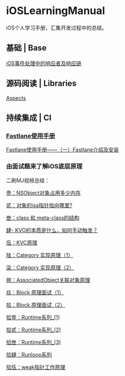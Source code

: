 # iOSLearningManual

iOS个人学习手册，汇集开发过程中的总结。

## 基础 | Base

[iOS事件处理中的响应者及响应链](https://github.com/PhoenixiOSer/iOSLearningManual/blob/master/%E5%9F%BA%E7%A1%80%EF%BC%88Base%EF%BC%89/iOS%E4%BA%8B%E4%BB%B6%E5%A4%84%E7%90%86%E4%B8%AD%E7%9A%84%E5%93%8D%E5%BA%94%E8%80%85%E5%8F%8A%E5%93%8D%E5%BA%94%E9%93%BE.md)

## 源码阅读 | Libraries
[Aspects](https://github.com/PhoenixiOSer/iOSLearningManual/blob/master/%E6%BA%90%E7%A0%81%E9%98%85%E8%AF%BB%20%7C%20Libraries/Aspects%20%E6%BA%90%E7%A0%81%E7%90%86%E8%A7%A3.md)

## 持续集成 | CI

### [Fastlane使用手册](https://github.com/PhoenixiOSer/iOSLearningManual/tree/master/CI/fastlane%E4%BD%BF%E7%94%A8%E6%89%8B%E5%86%8C)

[Fastlane使用手册——（一）Fastlane介绍及安装](https://github.com/PhoenixiOSer/iOSLearningManual/blob/master/CI/fastlane%E4%BD%BF%E7%94%A8%E6%89%8B%E5%86%8C/%20Fastlane%E4%BD%BF%E7%94%A8%E6%89%8B%E5%86%8C%E2%80%94%E2%80%94%EF%BC%88%E4%B8%80%EF%BC%89Fastlane%E4%BB%8B%E7%BB%8D%E5%8F%8A%E5%AE%89%E8%A3%85.md)


### 由面试题来了解iOS底层原理
二刷MJ视频总结：

[壹：NSObject对象占用多少内存](https://github.com/PhoenixiOSer/iOSLearningManual/blob/master/%E7%94%B1%E9%9D%A2%E8%AF%95%E9%A2%98%E6%9D%A5%E4%BA%86%E8%A7%A3iOS%E5%BA%95%E5%B1%82%E5%8E%9F%E7%90%86/%E5%A3%B9%EF%BC%9ANSObject%E5%AF%B9%E8%B1%A1%E5%8D%A0%E7%94%A8%E5%A4%9A%E5%B0%91%E5%86%85%E5%AD%98.md)

[贰：对象的isa指针指向哪里?](https://github.com/PhoenixiOSer/iOSLearningManual/blob/master/%E7%94%B1%E9%9D%A2%E8%AF%95%E9%A2%98%E6%9D%A5%E4%BA%86%E8%A7%A3iOS%E5%BA%95%E5%B1%82%E5%8E%9F%E7%90%86/%E8%B4%B0%EF%BC%9A%E5%AF%B9%E8%B1%A1%E7%9A%84isa%E6%8C%87%E9%92%88%E6%8C%87%E5%90%91%E5%93%AA%E9%87%8C%EF%BC%9F.md)

[叁：class 和 meta-class的结构](https://github.com/PhoenixiOSer/iOSLearningManual/blob/master/%E7%94%B1%E9%9D%A2%E8%AF%95%E9%A2%98%E6%9D%A5%E4%BA%86%E8%A7%A3iOS%E5%BA%95%E5%B1%82%E5%8E%9F%E7%90%86/%E5%8F%81%EF%BC%9Aclass%20%E5%92%8C%20meta-class%E7%9A%84%E7%BB%93%E6%9E%84.md)

[肆- KVO的本质是什么，如何手动触发？](https://github.com/PhoenixiOSer/iOSLearningManual/blob/master/%E7%94%B1%E9%9D%A2%E8%AF%95%E9%A2%98%E6%9D%A5%E4%BA%86%E8%A7%A3iOS%E5%BA%95%E5%B1%82%E5%8E%9F%E7%90%86/%E8%82%86-%20KVO%E7%9A%84%E6%9C%AC%E8%B4%A8%E6%98%AF%E4%BB%80%E4%B9%88%EF%BC%8C%E5%A6%82%E4%BD%95%E6%89%8B%E5%8A%A8%E8%A7%A6%E5%8F%91%EF%BC%9F.md)

[伍：KVC原理](https://github.com/PhoenixiOSer/iOSLearningManual/blob/master/%E7%94%B1%E9%9D%A2%E8%AF%95%E9%A2%98%E6%9D%A5%E4%BA%86%E8%A7%A3iOS%E5%BA%95%E5%B1%82%E5%8E%9F%E7%90%86/%E4%BC%8D%EF%BC%9AKVC%E5%8E%9F%E7%90%86.md)

[陆：Category 实现原理（1）](https://github.com/PhoenixiOSer/iOSLearningManual/blob/master/%E7%94%B1%E9%9D%A2%E8%AF%95%E9%A2%98%E6%9D%A5%E4%BA%86%E8%A7%A3iOS%E5%BA%95%E5%B1%82%E5%8E%9F%E7%90%86/%E9%99%86%EF%BC%9ACategory%20%E5%AE%9E%E7%8E%B0%E5%8E%9F%E7%90%86%EF%BC%881%EF%BC%89.md)

[柒：Category 实现原理（2）](https://github.com/PhoenixiOSer/iOSLearningManual/blob/master/%E7%94%B1%E9%9D%A2%E8%AF%95%E9%A2%98%E6%9D%A5%E4%BA%86%E8%A7%A3iOS%E5%BA%95%E5%B1%82%E5%8E%9F%E7%90%86/%E6%9F%92%EF%BC%9ACategory%20%E5%AE%9E%E7%8E%B0%E5%8E%9F%E7%90%86%EF%BC%882%EF%BC%89.md)

[捌：AssociatedObject关联对象原理](https://github.com/PhoenixiOSer/iOSLearningManual/blob/master/%E7%94%B1%E9%9D%A2%E8%AF%95%E9%A2%98%E6%9D%A5%E4%BA%86%E8%A7%A3iOS%E5%BA%95%E5%B1%82%E5%8E%9F%E7%90%86/%E9%99%86%EF%BC%9ACategory%20%E5%AE%9E%E7%8E%B0%E5%8E%9F%E7%90%86%EF%BC%881%EF%BC%89.md)

[玖：Block 原理面试（1）](https://github.com/PhoenixiOSer/iOSLearning/blob/master/%E7%94%B1%E9%9D%A2%E8%AF%95%E9%A2%98%E6%9D%A5%E4%BA%86%E8%A7%A3iOS%E5%BA%95%E5%B1%82%E5%8E%9F%E7%90%86/%E6%8B%BE%EF%BC%9ABlock%20%E5%8E%9F%E7%90%86%E9%9D%A2%E8%AF%95%EF%BC%882%EF%BC%89.md)

[拾：Block 原理面试（2）](https://github.com/PhoenixiOSer/iOSLearning/blob/master/%E7%94%B1%E9%9D%A2%E8%AF%95%E9%A2%98%E6%9D%A5%E4%BA%86%E8%A7%A3iOS%E5%BA%95%E5%B1%82%E5%8E%9F%E7%90%86/%E6%8D%8C%EF%BC%9AAssociatedObject%E5%85%B3%E8%81%94%E5%AF%B9%E8%B1%A1%E5%8E%9F%E7%90%86.md)

[拾壹：Runtime系列_(1)](https://github.com/PhoenixiOSer/iOSLearning/blob/master/%E7%94%B1%E9%9D%A2%E8%AF%95%E9%A2%98%E6%9D%A5%E4%BA%86%E8%A7%A3iOS%E5%BA%95%E5%B1%82%E5%8E%9F%E7%90%86/%E6%8B%BE%E5%A3%B9%EF%BC%9ARuntime%E7%B3%BB%E5%88%97_(1).md)

[拾贰：Runtime系列_(2)](https://github.com/PhoenixiOSer/iOSLearning/blob/master/%E7%94%B1%E9%9D%A2%E8%AF%95%E9%A2%98%E6%9D%A5%E4%BA%86%E8%A7%A3iOS%E5%BA%95%E5%B1%82%E5%8E%9F%E7%90%86/%E6%8B%BE%E8%B4%B0%EF%BC%9ARuntime%E7%B3%BB%E5%88%97_(2).md)

[拾叁：Runtime系列_(3)](https://github.com/PhoenixiOSer/iOSLearning/blob/master/%E7%94%B1%E9%9D%A2%E8%AF%95%E9%A2%98%E6%9D%A5%E4%BA%86%E8%A7%A3iOS%E5%BA%95%E5%B1%82%E5%8E%9F%E7%90%86/%E6%8B%BE%E5%8F%81%EF%BC%9ARuntime%E7%B3%BB%E5%88%97_(3).md)

[拾肆：Runloop系列](https://github.com/PhoenixiOSer/iOSLearning/blob/master/%E7%94%B1%E9%9D%A2%E8%AF%95%E9%A2%98%E6%9D%A5%E4%BA%86%E8%A7%A3iOS%E5%BA%95%E5%B1%82%E5%8E%9F%E7%90%86/%E6%8B%BE%E8%82%86%EF%BC%9ARunloop%E7%B3%BB%E5%88%97.md)

[拾伍：weak指针工作原理](https://github.com/PhoenixiOSer/iOSLearning/blob/master/%E7%94%B1%E9%9D%A2%E8%AF%95%E9%A2%98%E6%9D%A5%E4%BA%86%E8%A7%A3iOS%E5%BA%95%E5%B1%82%E5%8E%9F%E7%90%86/%E6%8B%BE%E4%BC%8D%EF%BC%9Aweak%E6%8C%87%E9%92%88%E5%B7%A5%E4%BD%9C%E5%8E%9F%E7%90%86.md)


